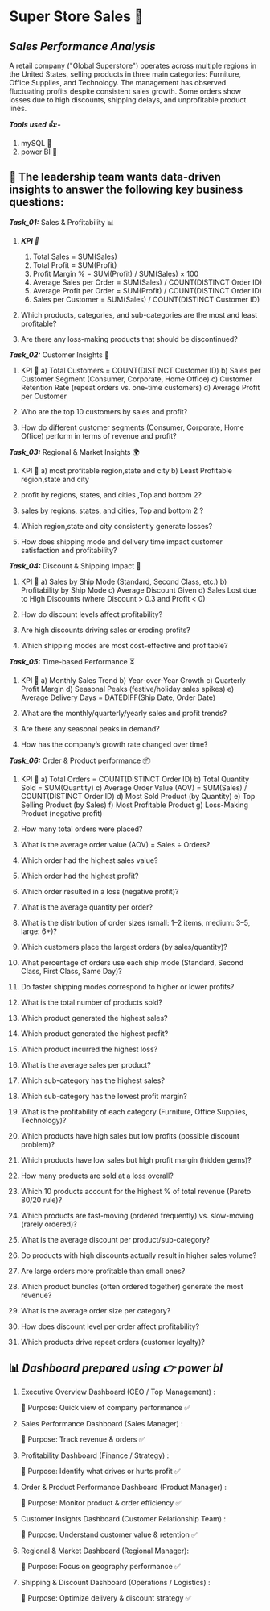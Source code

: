 # Super Store Sales  🚀

## ***Sales Performance  Analysis***

A retail company ("Global Superstore") operates across multiple regions in the United States, selling products in three main categories: Furniture, Office Supplies, and Technology. The management has observed fluctuating profits despite consistent sales growth. Some orders show losses due to high discounts, shipping delays, and unprofitable product lines.

***Tools used 👍:-***

1. mySQL 🎯
2. power BI 🎯

## 📝 The leadership team wants data-driven insights to answer the following key business questions:
   
***Task_01:***  Sales & Profitability 📊

1. ***KPI 👥***
   
   1. Total Sales = SUM(Sales)
   2. Total Profit = SUM(Profit)
   3. Profit Margin % = SUM(Profit) / SUM(Sales) × 100
   4. Average Sales per Order = SUM(Sales) / COUNT(DISTINCT Order ID)
   5. Average Profit per Order = SUM(Profit) / COUNT(DISTINCT Order ID)
   6. Sales per Customer = SUM(Sales) / COUNT(DISTINCT Customer ID) 

3. Which products, categories, and sub-categories are the most and least profitable?
4. Are there any loss-making products that should be discontinued?

***Task_02:***  Customer Insights 📝

1. KPI 👥
   a) Total Customers = COUNT(DISTINCT Customer ID)
   b) Sales per Customer Segment (Consumer, Corporate, Home Office)
   c) Customer Retention Rate (repeat orders vs. one-time customers)
   d) Average Profit per Customer
  
2. Who are the top 10 customers by sales and profit?
3. How do different customer segments (Consumer, Corporate, Home Office) perform in terms of revenue and profit?


***Task_03:***   Regional & Market Insights 🌍

1. KPI 👥
   a) most profitable region,state and city
   b) Least Profitable region,state and city
   
2. profit by regions, states, and cities ,Top and bottom 2?
3. sales by regions, states, and cities, Top and bottom 2 ?
4. Which region,state and city consistently generate losses?
5. How does shipping mode and delivery time impact customer satisfaction and profitability?
   
***Task_04:***  Discount & Shipping Impact 🚚

1. KPI 👥
   a) Sales by Ship Mode (Standard, Second Class, etc.)
   b) Profitability by Ship Mode
   c) Average Discount Given
   d) Sales Lost due to High Discounts (where Discount > 0.3 and Profit < 0)

1. How do discount levels affect profitability?
2. Are high discounts driving sales or eroding profits?
3. Which shipping modes are most cost-effective and profitable?

***Task_05:***  Time-based Performance ⏳

1. KPI 👥
   a) Monthly Sales Trend
   b) Year-over-Year Growth
   c) Quarterly Profit Margin
   d) Seasonal Peaks (festive/holiday sales spikes)
   e) Average Delivery Days = DATEDIFF(Ship Date, Order Date)

2. What are the monthly/quarterly/yearly sales and profit trends?
3. Are there any seasonal peaks in demand?
4. How has the company’s growth rate changed over time?

***Task_06:***  Order & Product performance 📦

1. KPI 👥
   a) Total Orders = COUNT(DISTINCT Order ID)
   b) Total Quantity Sold = SUM(Quantity)
   c) Average Order Value (AOV) = SUM(Sales) / COUNT(DISTINCT Order ID)
   d) Most Sold Product (by Quantity)
   e) Top Selling Product (by Sales)
   f) Most Profitable Product
   g) Loss-Making Product (negative profit)

2. How many total orders were placed?
3. What is the average order value (AOV) = Sales ÷ Orders?
4. Which order had the highest sales value?
5. Which order had the highest profit?
6. Which order resulted in a loss (negative profit)?
7. What is the average quantity per order?
8. What is the distribution of order sizes (small: 1–2 items, medium: 3–5, large: 6+)?
9. Which customers place the largest orders (by sales/quantity)?
10. What percentage of orders use each ship mode (Standard, Second Class, First Class, Same Day)?
11. Do faster shipping modes correspond to higher or lower profits?
12. What is the total number of products sold?
13. Which product generated the highest sales?
14. Which product generated the highest profit?
15. Which product incurred the highest loss?
16. What is the average sales per product?
17. Which sub-category has the highest sales?
18. Which sub-category has the lowest profit margin?
19. What is the profitability of each category (Furniture, Office Supplies, Technology)?
20. Which products have high sales but low profits (possible discount problem)?
21. Which products have low sales but high profit margin (hidden gems)?
22. How many products are sold at a loss overall?
23. Which 10 products account for the highest % of total revenue (Pareto 80/20 rule)?
24. Which products are fast-moving (ordered frequently) vs. slow-moving (rarely ordered)?
25. What is the average discount per product/sub-category?
26. Do products with high discounts actually result in higher sales volume?
27. Are large orders more profitable than small ones?
28. Which product bundles (often ordered together) generate the most revenue?
29. What is the average order size per category?
30. How does discount level per order affect profitability?
31. Which products drive repeat orders (customer loyalty)?


## 📊 ***Dashboard prepared using 👉 power bI***

1. Executive Overview Dashboard (CEO / Top Management) :
   
   🔹 Purpose: Quick view of company performance ✅
   
2. Sales Performance Dashboard (Sales Manager) :
   
   🔹 Purpose: Track revenue & orders ✅
   
3. Profitability Dashboard (Finance / Strategy) :
   
   🔹 Purpose: Identify what drives or hurts profit ✅
   
4. Order & Product Performance Dashboard (Product Manager) :
   
   🔹 Purpose: Monitor product & order efficiency ✅
   
5. Customer Insights Dashboard (Customer Relationship Team) :
    
   🔹 Purpose: Understand customer value & retention ✅
  
6. Regional & Market Dashboard (Regional Manager):
    
   🔹 Purpose: Focus on geography performance ✅
   
7. Shipping & Discount Dashboard (Operations / Logistics) : 
    
   🔹 Purpose: Optimize delivery & discount strategy ✅




